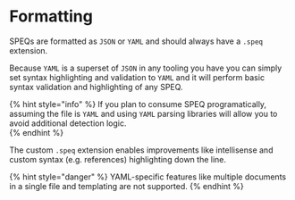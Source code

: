 # Formatting

SPEQs are formatted as `JSON` or `YAML` and should always have a `.speq` extension.

Because `YAML` is a superset of `JSON` in any tooling you have you can simply set syntax highlighting and validation to `YAML` and it will perform basic syntax validation and highlighting of any SPEQ. 

{% hint style="info" %}
If you plan to consume SPEQ programatically, assuming the file is `YAML` and using `YAML` parsing libraries will allow you to avoid additional detection logic.  
{% endhint %}

The custom `.speq` extension enables improvements like intellisense and custom syntax \(e.g. references\) highlighting down the line.

{% hint style="danger" %}
YAML-specific features like multiple documents in a single file and templating are not supported.
{% endhint %}



